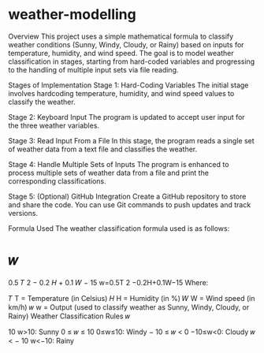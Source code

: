 # weather-modelling
Overview
This project uses a simple mathematical formula to classify weather conditions (Sunny, Windy, Cloudy, or Rainy) based on inputs for temperature, humidity, and wind speed. The goal is to model weather classification in stages, starting from hard-coded variables and progressing to the handling of multiple input sets via file reading.

Stages of Implementation
Stage 1: Hard-Coding Variables
The initial stage involves hardcoding temperature, humidity, and wind speed values to classify the weather.

Stage 2: Keyboard Input
The program is updated to accept user input for the three weather variables.

Stage 3: Read Input From a File
In this stage, the program reads a single set of weather data from a text file and classifies the weather.

Stage 4: Handle Multiple Sets of Inputs
The program is enhanced to process multiple sets of weather data from a file and print the corresponding classifications.

Stage 5: (Optional) GitHub Integration
Create a GitHub repository to store and share the code. You can use Git commands to push updates and track versions.

Formula Used
The weather classification formula used is as follows:

𝑤
=
0.5
𝑇
2
−
0.2
𝐻
+
0.1
𝑊
−
15
w=0.5T 
2
 −0.2H+0.1W−15
Where:

𝑇
T = Temperature (in Celsius)
𝐻
H = Humidity (in %)
𝑊
W = Wind speed (in km/h)
𝑤
w = Output (used to classify weather as Sunny, Windy, Cloudy, or Rainy)
Weather Classification Rules
𝑤
>
10
w>10: Sunny
0
≤
𝑤
≤
10
0≤w≤10: Windy
−
10
≤
𝑤
<
0
−10≤w<0: Cloudy
𝑤
<
−
10
w<−10: Rainy
